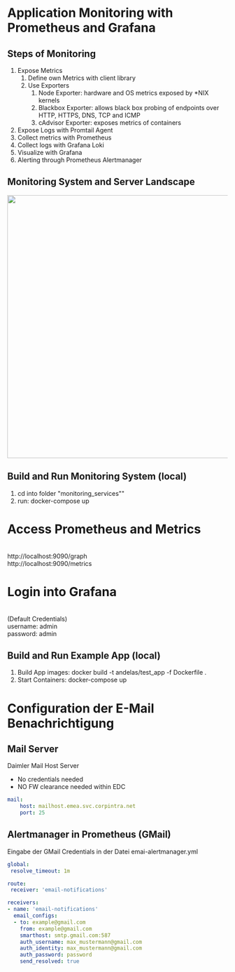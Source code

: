 # Application Monitoring with Prometheus and Grafana 

## Steps of Monitoring

1. Expose Metrics
    1. Define own Metrics with client library
    2. Use Exporters
        1. Node Exporter: hardware and OS metrics exposed by *NIX kernels
        2. Blackbox Exporter: allows black box probing of endpoints over HTTP, HTTPS, DNS, TCP and ICMP
        3. cAdvisor Exporter: exposes metrics of containers
2. Expose Logs with Promtail Agent
3. Collect metrics with Prometheus
4. Collect logs with Grafana Loki
5. Visualize with Grafana
6. Alerting through Prometheus Alertmanager

## Monitoring System and Server Landscape
<img src="./res/monitoring_architecture.png" width="600">

## Build and Run Monitoring System (local)

1. cd into folder "monitoring_services""
2. run: docker-compose up 

# Access Prometheus and Metrics
<br> http://localhost:9090/graph
<br> http://localhost:9090/metrics

# Login into Grafana 

<br> (Default Credentials)
<br> username: admin
<br> password: admin

## Build and Run Example App (local)

1. Build App images: 
    docker build -t andelas/test_app -f  Dockerfile . 
2. Start Containers:
    docker-compose up

# Configuration der E-Mail Benachrichtigung

## Mail Server
Daimler Mail Host Server
- No credentials needed
- NO FW clearance needed within EDC

```yml
mail:
    host: mailhost.emea.svc.corpintra.net
    port: 25

```

## Alertmanager in Prometheus (GMail)

Eingabe der GMail Credentials in der Datei emai-alertmanager.yml

```yml 
global:
 resolve_timeout: 1m

route:
 receiver: 'email-notifications'

receivers:
- name: 'email-notifications'
  email_configs:
  - to: example@gmail.com
    from: example@gmail.com
    smarthost: smtp.gmail.com:587
    auth_username: max_mustermann@gmail.com
    auth_identity: max_mustermann@gmail.com
    auth_password: password
    send_resolved: true
```


